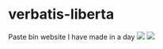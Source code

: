 # verbatis-liberta
Paste bin website I have made in a day
<img src="https://media.discordapp.net/attachments/1171972380072095830/1190441483627671552/image.png"></img>
<img src="https://cdn.discordapp.com/attachments/1171972380072095830/1190550969507909662/image.png"></img>
